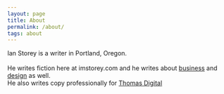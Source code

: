 ```yaml
---
layout: page
title: About
permalink: /about/
tags: about
---
```


Ian Storey is a writer in Portland, Oregon. <br>
<br>
He writes fiction here at imstorey.com and he writes about <a href= "https://medium.com/@storeyarc">business</a> and <a href="https://www.thestoreysofar.com/">design</a> as well. <br>
He also writes copy professionally for <a href= "https://thomasdigital.com/">Thomas Digital</a>
